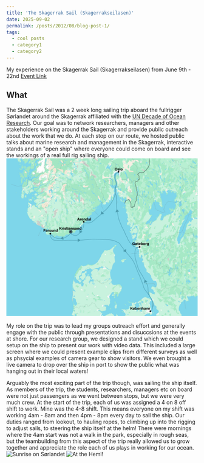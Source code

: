 ```yaml
---
title: 'The Skagerrak Sail (Skagerrakseilasen)'
date: 2025-09-02
permalink: /posts/2012/08/blog-post-1/
tags:
  - cool posts
  - category1
  - category2
---
```


My experience on the Skagerrak Sail (Skagerrakseilasen) from June 9th - 22nd
[Event Link](https://www.skagerrakseilasen.no/)

What 
------
The Skagerrak Sail was a 2 week long sailing trip aboard the fullrigger Sørlandet around the Skagerrak affiliated with the [UN Decade of Ocean Research](https://oceandecade.org/). Our goal was to network researchers, managers and other stakeholders working around the Skagerrak and provide public outreach about the work that we do. At each stop on our route, we hosted public talks about marine research and management in the Skagerrak, interactive stands and an "open ship" where everyone could come on board and see the workings of a real full rig sailing ship.
![Sail Route](/images/sjokart-1024x841.jpg)

My role on the trip was to lead my groups outreach effort and generally engage with the public through presentations and disuccsions at the events at shore. For our research group, we designed a stand which we could setup on the ship to present our work with video data. This included a large screen where we could present example clips from different surveys as well as phsycial examples of camera gear to show visitors. We even brought a live camera to drop over the ship in port to show the public what was hanging out in their local waters!

Arguably the most exciting part of the trip though, was sailing the ship itself. As members of the trip, the students, researchers, managers etc on board were not just passengers as we went between stops, but we were very much crew. At the start of the trip, each of us was assigned a 4 on 8 off shift to work. Mine was the 4-8 shift. This means everyone on my shift was working 4am - 8am and then 4pm - 8pm every day to sail the ship. Our duties ranged from lookout, to hauling ropes, to climbing up into the rigging to adjust sails, to steering the ship itself at the helm! There were mornings where the 4am start was not a walk in the park, especially in rough seas, but the teambuilding from this aspect of the trip really allowed us to grow together and appreciate the role each of us plays in working for our ocean.
![Sunrise on Sørlandet](/images/sørlandet_sunrise.jpg)
![At the Heml!](/images/sørlandet_helm.jpg)



